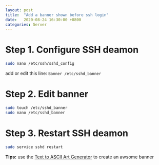 ```yaml
---
layout: post
title:  "Add a banner shown before ssh login"
date:   2020-08-24 16:30:00 +0800
categories: Server
---
```




# Step 1. Configure SSH deamon

```bash
sudo nano /etc/ssh/sshd_config
```

add or edit this line: `Banner /etc/sshd_banner`

# Step 2. Edit banner

```bash
sudo touch /etc/sshd_banner
sudo nano /etc/sshd_banner
```

# Step 3. Restart SSH deamon

```bash
sudo service sshd restart
```

**Tips:** use the [Text to ASCII Art Generator](http://patorjk.com/software/taag/#p=testall&h=3&v=3&c=bash&f=DANC4&t=server%0A) to create an awsome banner

